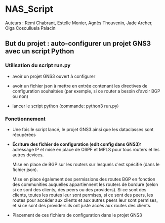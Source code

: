 # NAS_Script

Auteurs : Rémi Chabrant, Estelle Monier, Agnès Thouvenin, Jade Archer, Olga Cosculluela Palacin

## But du projet : auto-configurer un projet GNS3 avec un script Python

### Utilisation du script run.py

- avoir un projet GNS3 ouvert à configurer

- avoir un fichier json à mettre en entrée contenant les directives de configuration souhaitées (par exemple, si ce router a besoin d'avoir BGP ou non)

- lancer le script python (commande: python3 run.py)

### Fonctionnement

- Une fois le script lancé, le projet GNS3 ainsi que les dataclasses sont récupérées

- **Écriture des fichier de configuration (edit config dans GNS3):** adressage IP et mise en place de OSPF et MPLS pour tous routers et les autres devices. 

    Mise en place de BGP sur les routers sur lesquels c'est spécifié (dans le fichier json). 
    
    Mise en place également des permissions des routes BGP en fonction des communities auquelles appartiennent les routers de bordure (selon si ce sont des clients, des peers ou des providers). Si ce sont des clients, toutes les routes leur sont permises, si ce sont des peers, les routes pour accéder aux clients et aux autres peers leur sont permises, et si ce sont des providers ils ont juste accès aux routes des clients.

- Placement de ces fichiers de configuration dans le projet GNS3











